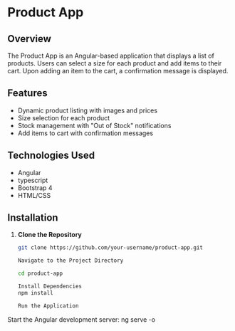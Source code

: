 # Product App

## Overview

The Product App is an Angular-based application that displays a list of products. Users can select a size for each product and add items to their cart. Upon adding an item to the cart, a confirmation message is displayed.

## Features

- Dynamic product listing with images and prices
- Size selection for each product
- Stock management with "Out of Stock" notifications
- Add items to cart with confirmation messages

## Technologies Used

- Angular
- typescript
- Bootstrap 4
- HTML/CSS

## Installation

1. **Clone the Repository**

   ```bash
   git clone https://github.com/your-username/product-app.git

   Navigate to the Project Directory

   cd product-app

   Install Dependencies
   npm install

   Run the Application

Start the Angular development server:
ng serve -o


